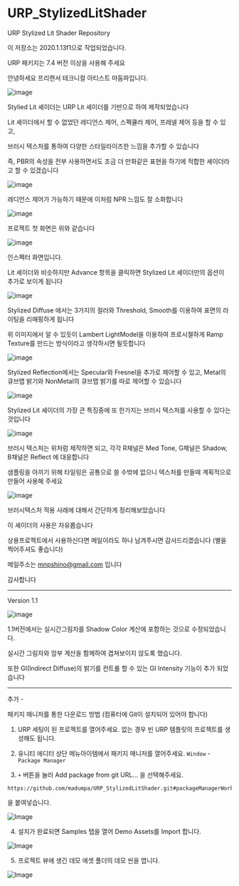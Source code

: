 # URP_StylizedLitShader
URP Stylized Lit Shader Repository

이 저장소는 2020.1.13f1으로 작업되었습니다. 

URP 패키지는 7.4 버전 이상을 사용해 주세요 

안녕하세요 프리랜서 테크니컬 아티스트 마둠파입니다. 

![image](https://user-images.githubusercontent.com/35050187/100261095-9adcfc00-2f8d-11eb-8d21-866438c88b71.png)

Stylied Lit 셰이더는 URP Lit 셰이더를 기반으로 하여 제작되었습니다

Lit 셰이더에서 할 수 없었던 레디언스 제어, 스펙큘러 제어, 프레넬 제어 등을 할 수 있고, 

브러시 텍스처를 통하여 다양한 스타일라이즈한 느낌을 추가할 수 있습니다

즉, PBR의 속성을 전부 사용하면서도 조금 더 만화같은 표현을 하기에 적합한 셰이더라고 할 수 있겠습니다

![image](https://user-images.githubusercontent.com/35050187/100261210-c19b3280-2f8d-11eb-9b87-2c3fad0f5d54.png)

레디언스 제어가 가능하기 때문에 이처럼 NPR 느낌도 잘 소화합니다 


![image](https://user-images.githubusercontent.com/35050187/100261302-e5f70f00-2f8d-11eb-8a63-45a11901120d.png)

프로젝트 첫 화면은 위와 같습니다 

![image](https://user-images.githubusercontent.com/35050187/100262276-463a8080-2f8f-11eb-935a-b5830208bfd0.png)

인스펙터 화면입니다. 

Lit 셰이더와 비슷하지만 Advance 항목을 클릭하면 Stylized Lit 셰이더만의 옵션이 추가로 보이게 됩니다

![image](https://user-images.githubusercontent.com/35050187/100262538-9fa2af80-2f8f-11eb-8157-e83b15d12f56.png)

Stylized Diffuse 에서는 3가지의 컬러와 Threshold, Smooth를 이용하여 표면의 라이팅을 리매핑하게 됩니다

위 이미지에서 알 수 있듯이 Lambert LightModel을 이용하여 프로시졀하게 Ramp Texture를 만드는 방식이라고 생각하시면 될듯합니다 

![image](https://user-images.githubusercontent.com/35050187/100262768-f6a88480-2f8f-11eb-9cd3-c2b126d695a9.png)

Stylized Reflection에서는 Specular와 Fresnel을 추가로 제어할 수 있고, Metal의 큐브맵 밝기와 NonMetal의 큐브맵 밝기를 따로 제어할 수 있습니다 



![image](https://user-images.githubusercontent.com/35050187/100262679-d5479880-2f8f-11eb-8a71-8efc0b407eaa.png)


Stylized Lit 셰이더의 가장 큰 특징중에 또 한가지는 브러시 텍스처를 사용할 수 있다는 것입니다

![image](https://user-images.githubusercontent.com/35050187/100262018-ef34ab80-2f8e-11eb-8654-9a2ac7743afd.png)

브러시 텍스처는 위처럼 제작하면 되고, 각각
R채널은 Med Tone,
G채널은 Shadow,
B채널은 Reflect 에 대응합니다 

샘플링을 아끼기 위해 타일링은 공통으로 쓸 수밖에 없으니 텍스처를 만들때 계획적으로 만들어 사용해 주세요

![image](https://user-images.githubusercontent.com/35050187/100261554-4423f200-2f8e-11eb-9364-0b35c4d1f1bf.png)

브러시텍스처 적용 사례에 대해서 간단하게 정리해보았습니다 


이 셰이더의 사용은 자유롭습니다

상용프로젝트에서 사용하신다면 메일이라도 하나 남겨주시면 감사드리겠습니다 (별을 찍어주셔도 좋습니다) 

메일주소는 mnpshino@gmail.com 입니다

감사합니다

---------------------------------------------------
Version 1.1

![image](https://user-images.githubusercontent.com/35050187/105962483-39d3c080-60c3-11eb-9ebe-11c612051d4b.png)

1.1버전에서는 실시간그림자를 Shadow Color 계산에 포함하는 것으로 수정되었습니다. 

실시간 그림자와 암부 계산을 함께하여 겹쳐보이지 않도록 했습니다.

또한 GI(Indirect Diffuse)의 밝기를 컨트롤 할 수 있는 GI Intensity 기능이 추가 되었습니다 



----------------------------------------------------
  
추가 -

패키지 매니저를 통한 다운로드 방법 (컴퓨터에 Git이 설치되어 있어야 합니다) 

1. URP 세팅이 된 프로젝트를 열어주세요.
없는 경우 빈 URP 템플릿의 프로젝트를 생성해도 됩니다.

2. 유니티 에디터 상단 메뉴아이템에서 패키지 매니저를 열어주세요.
`Window` - `Package Manager`  
  
3. ` + ` 버튼을 눌러 Add package from git URL... 을 선택해주세요.
```
https://github.com/madumpa/URP_StylizedLitShader.git#packageManagerWork
```
을 붙여넣습니다.

![Image](https://github.com/madumpa/URP_StylizedLitShader/raw/packageManagerWork/Images~/git.png)

4. 설치가 완료되면 Samples 탭을 열어 Demo Assets를 Import 합니다.  
  
![Image](https://github.com/madumpa/URP_StylizedLitShader/raw/packageManagerWork/Images~/samples.png)
  
5. 프로젝트 뷰에 생긴 데모 에셋 폴더의 데모 씬을 엽니다.  

![Image](https://github.com/madumpa/URP_StylizedLitShader/raw/packageManagerWork/Images~/project.png)
